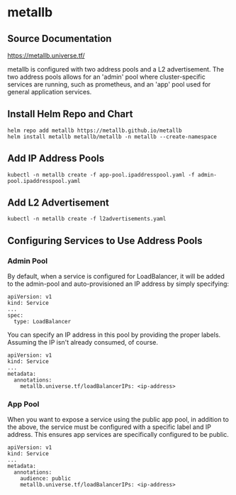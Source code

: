 # metallb 

## Source Documentation
https://metallb.universe.tf/

metallb is configured with two address pools and a L2 advertisement.  The two address pools allows for an 'admin' pool where cluster-specific services are running, such as prometheus, and an 'app' pool used for general application services.

## Install Helm Repo and Chart
```
helm repo add metallb https://metallb.github.io/metallb
helm install metallb metallb/metallb -n metallb --create-namespace
```

## Add IP Address Pools
```
kubectl -n metallb create -f app-pool.ipaddresspool.yaml -f admin-pool.ipaddresspool.yaml
```

## Add L2 Advertisement
```
kubectl -n metallb create -f l2advertisements.yaml
```
## Configuring Services to Use Address Pools

### Admin Pool
By default, when a service is configured for LoadBalancer, it will be added to the admin-pool and auto-provisioned an IP address by simply specifying:
```
apiVersion: v1
kind: Service
...
spec:
  type: LoadBalancer
```

You can specify an IP address in this pool by providing the proper labels.  Assuming the IP isn't already consumed, of course.
```
apiVersion: v1
kind: Service
...
metadata:
  annotations:
    metallb.universe.tf/loadBalancerIPs: <ip-address>
```

### App Pool
When you want to expose a service using the public app pool, in addition to the above, the service must be configured with a specific label and IP address.  This ensures app services are specifically configured to be public.
```
apiVersion: v1
kind: Service
...
metadata:
  annotations:
    audience: public
    metallb.universe.tf/loadBalancerIPs: <ip-address>
```

